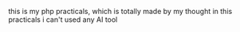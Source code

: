 this is my php practicals, which is totally made by my thought 
in this practicals i can't used any AI tool
